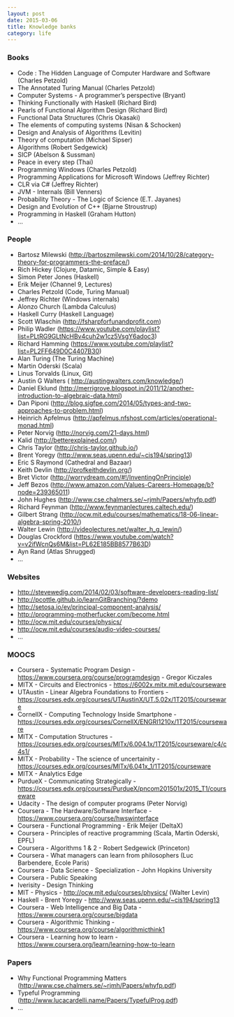 ```yaml
---
layout: post
date: 2015-03-06
title: Knowledge banks
category: life
---
```


### Books

* Code : The Hidden Language of Computer Hardware and Software (Charles Petzold)
* The Annotated Turing Manual (Charles Petzold)
* Computer Systems - A programmer’s perspective (Bryant)
* Thinking Functionally with Haskell (Richard Bird)
* Pearls of Functional Algorithm Design (Richard Bird)
* Functional Data Structures (Chris Okasaki)
* The elements of computing systems (Nisan & Schocken)
* Design and Analysis of Algorithms (Levitin)
* Theory of computation (Michael Sipser)
* Algorithms (Robert Sedgewick)
* SICP (Abelson & Sussman)
* Peace in every step (Thai)
* Programming Windows (Charles Petzold)
* Programming Applications for Microsoft Windows (Jeffrey Richter)
* CLR via C# (Jeffrey Richter)
* JVM - Internals (Bill Venners)
* Probability Theory - The Logic of Science (E.T. Jayanes)
* Design and Evolution of C++ (Bjarne Stroustrup)
* Programming in Haskell (Graham Hutton)
* ...

### People

* Bartosz Milewski (http://bartoszmilewski.com/2014/10/28/category-theory-for-programmers-the-preface/)
* Rich Hickey (Clojure, Datamic, Simple & Easy)
* Simon Peter Jones (Haskell)
* Erik Meijer (Channel 9, Lectures)
* Charles Petzold (Code, Turing Manual)
* Jeffrey Richter (Windows internals)
* Alonzo Church (Lambda Calculus)
* Haskell Curry (Haskell Language)
* Scott Wlaschin (http://fsharpforfunandprofit.com)
* Philip Wadler (https://www.youtube.com/playlist?list=PLtRG9GLtNcHBv4cuh2w1cz5VsgY6adoc3)
* Richard Hamming (https://www.youtube.com/playlist?list=PL2FF649D0C4407B30)
* Alan Turing (The Turing Machine)
* Martin Oderski (Scala)
* Linus Torvalds (Linux, Git)
* Austin G Walters ( http://austingwalters.com/knowledge/)
* Daniel Eklund (http://merrigrove.blogspot.in/2011/12/another-introduction-to-algebraic-data.html)
* Dan Piponi (http://blog.sigfpe.com/2014/05/types-and-two-approaches-to-problem.html)
* Heinrich Apfelmus (http://apfelmus.nfshost.com/articles/operational-monad.html)
* Peter Norvig (http://norvig.com/21-days.html)
* Kalid (http://betterexplained.com/)
* Chris Taylor (http://chris-taylor.github.io/)
* Brent Yoregy (http://www.seas.upenn.edu/~cis194/spring13)
* Eric S Raymond (Cathedral and Bazaar)
* Keith Devlin (http://profkeithdevlin.org/)
* Bret Victor (http://worrydream.com/#!/InventingOnPrinciple)
* Jeff Bezos (http://www.amazon.com/Values-Careers-Homepage/b?node=239365011)
* John Hughes (http://www.cse.chalmers.se/~rjmh/Papers/whyfp.pdf)
* Richard Feynman (http://www.feynmanlectures.caltech.edu/)
* Gilbert Strang (http://ocw.mit.edu/courses/mathematics/18-06-linear-algebra-spring-2010/)
* Walter Lewin (http://videolectures.net/walter_h_g_lewin/)
* Douglas Crockford (https://www.youtube.com/watch?v=v2ifWcnQs6M&list=PL62E185BB8577B63D)
* Ayn Rand (Atlas Shrugged)
* ...

### Websites
* http://stevewedig.com/2014/02/03/software-developers-reading-list/
* http://pcottle.github.io/learnGitBranching/?demo
* http://setosa.io/ev/principal-component-analysis/
* http://programming-motherfucker.com/become.html
* http://ocw.mit.edu/courses/physics/
* http://ocw.mit.edu/courses/audio-video-courses/
* ...

### MOOCS
* Coursera - Systematic Program Design - https://www.coursera.org/course/programdesign - Gregor Kiczales
* MITX - Circuits and Electronics  - https://6002x.mitx.mit.edu/courseware
* UTAustin - Linear Algebra Foundations to Frontiers - https://courses.edx.org/courses/UTAustinX/UT.5.02x/1T2015/courseware
* CornellX - Computing Technology Inside Smartphone - https://courses.edx.org/courses/CornellX/ENGRI1210x/1T2015/courseware
* MITX - Computation Structures - https://courses.edx.org/courses/MITx/6.004.1x/1T2015/courseware/c4/c4s1/
* MITX - Probability - The science of uncertainity - https://courses.edx.org/courses/MITx/6.041x_1/1T2015/courseware
* MITX - Analytics Edge
* PurdueX - Communicating Strategically - https://courses.edx.org/courses/PurdueX/pncom201501x/2015_T1/courseware
* Udacity - The design of computer programs (Peter Norvig)
* Coursera - The Hardware/Software Interface -  https://www.coursera.org/course/hwswinterface
* Coursera - Functional Programming - Erik Meijer (DeltaX)
* Coursera - Principles of reactive programming (Scala, Martin Oderski, EPFL)
* Coursera - Algorithms 1 & 2 - Robert Sedgewick (Princeton)
* Coursera - What managers can learn from philosophers (Luc Barbendere, Ecole Paris)
* Coursera - Data Science - Specialization - John Hopkins University
* Coursera - Public Speaking
* Iverisity - Design Thinking
* MIT - Physics - http://ocw.mit.edu/courses/physics/ (Walter Levin)
* Haskell - Brent Yoregy - http://www.seas.upenn.edu/~cis194/spring13
* Coursera - Web Intelligence and Big Data - https://www.coursera.org/course/bigdata
* Coursera - Algorithmic Thinking - https://www.coursera.org/course/algorithmicthink1
* Coursera - Learning how to learn - https://www.coursera.org/learn/learning-how-to-learn

### Papers
* Why Functional Programming Matters (http://www.cse.chalmers.se/~rjmh/Papers/whyfp.pdf)
* Typeful Programming (http://www.lucacardelli.name/Papers/TypefulProg.pdf)
* ...
